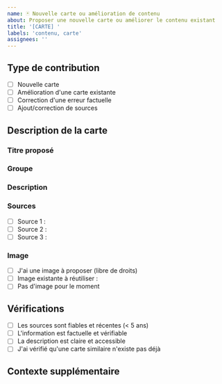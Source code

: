 ```yaml
---
name: 🃏 Nouvelle carte ou amélioration de contenu
about: Proposer une nouvelle carte ou améliorer le contenu existant
title: '[CARTE] '
labels: 'contenu, carte'
assignees: ''
---
```


## Type de contribution
<!-- Cochez la case correspondante -->
- [ ] Nouvelle carte
- [ ] Amélioration d'une carte existante
- [ ] Correction d'une erreur factuelle
- [ ] Ajout/correction de sources

## Description de la carte

### Titre proposé
<!-- Titre de la carte -->

### Groupe
<!-- Dans quel groupe cette carte s'intègre-t-elle ? (Groupe 1, 2, 3...) -->

### Description
<!-- Description factuelle de la carte (environ 1-2 phrases) -->

### Sources
<!-- Listez les sources fiables qui appuient cette information -->
- [ ] Source 1 : 
- [ ] Source 2 : 
- [ ] Source 3 : 

### Image
<!-- Si vous avez une proposition d'image -->
- [ ] J'ai une image à proposer (libre de droits)
- [ ] Image existante à réutiliser : 
- [ ] Pas d'image pour le moment

## Vérifications
- [ ] Les sources sont fiables et récentes (< 5 ans)
- [ ] L'information est factuelle et vérifiable
- [ ] La description est claire et accessible
- [ ] J'ai vérifié qu'une carte similaire n'existe pas déjà

## Contexte supplémentaire
<!-- Ajoutez toute information supplémentaire qui pourrait être utile -->
